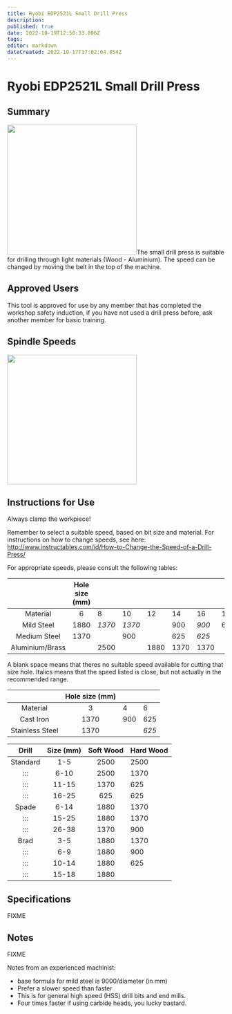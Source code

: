 ```yaml
---
title: Ryobi EDP2521L Small Drill Press
description: 
published: true
date: 2022-10-19T12:50:33.096Z
tags: 
editor: markdown
dateCreated: 2022-10-17T17:02:04.854Z
---
```


# Ryobi EDP2521L Small Drill Press

## Summary

<img src="/tools/minispress.jpg" class="align-left" width="300" />The small drill press is suitable for drilling through light materials (Wood - Aluminium). The speed can be changed by moving the belt in the top of the machine.

## Approved Users

This tool is approved for use by any member that has completed the workshop safety induction, if you have not used a drill press before, ask another member for basic training.

## Spindle Speeds

<img src="/tools/spindle_speeds.png" class="align-left" width="300" />

## Instructions for Use

Always clamp the workpiece!

Remember to select a suitable speed, based on bit size and material. For instructions on how to change speeds, see here: <http://www.instructables.com/id/How-to-Change-the-Speed-of-a-Drill-Press/>

For appropriate speeds, please consult the following tables:

|                 | Hole size (mm) |        |        |      |      |       |     |     |       |     |
|:---------------:|:--------------:|--------|--------|------|------|-------|-----|-----|-------|-----|
|    Material     |       6        | 8      | 10     | 12   | 14   | 16    | 18  | 20  | 22    | 25  |
|   Mild Steel    |      1880      | *1370* | *1370* |      | 900  | *900* | 625 | 625 | *625* |     |
|  Medium Steel   |      1370      |        | 900    |      | 625  | *625* |     |     |       |     |
| Aluminium/Brass |                | 2500   |        | 1880 | 1370 | 1370  |     |     | 900   | 900 |

A blank space means that theres no suitable speed available for cutting that size hole. Italics means that the speed listed is close, but not actually in the recommended range.

|                 | Hole size (mm) |     |       |
|:---------------:|:--------------:|-----|-------|
|    Material     |       3        | 4   | 6     |
|    Cast Iron    |      1370      | 900 | 625   |
| Stainless Steel |      1370      |     | *625* |

|  Drill   | Size (mm) | Soft Wood | Hard Wood |
|:--------:|:---------:|:---------:|:----------|
| Standard |    1-5    |   2500    | 2500      |
|   :::    |   6-10    |   2500    | 1370      |
|   :::    |   11-15   |   1370    | 625       |
|   :::    |   16-25   |    625    | 625       |
|  Spade   |   6-14    |   1880    | 1370      |
|   :::    |   15-25   |   1880    | 1370      |
|   :::    |   26-38   |   1370    | 900       |
|   Brad   |    3-5    |   1880    | 1370      |
|   :::    |    6-9    |   1880    | 900       |
|   :::    |   10-14   |   1880    | 625       |
|   :::    |   15-18   |   1880    |           |

## Specifications

FIXME

## Notes

FIXME

Notes from an experienced machinist:

-   base formula for mild steel is 9000/diameter (in mm)
-   Prefer a slower speed than faster
-   This is for general high speed (HSS) drill bits and end mills.
-   Four times faster if using carbide heads, you lucky bastard.
